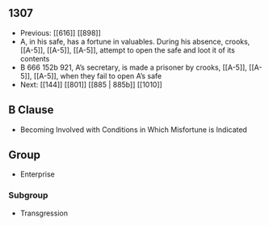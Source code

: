 ## 1307
- Previous: [[616]] [[898]] 
- A, in his safe, has a fortune in valuables. During his absence, crooks, [[A-5]], [[A-5]], [[A-5]], attempt to open the safe and loot it of its contents
- B 666 152b 921, A’s secretary, is made a prisoner by crooks, [[A-5]], [[A-5]], [[A-5]], when they fail to open A’s safe
- Next: [[144]] [[801]] [[885 | 885b]] [[1010]] 

## B Clause
- Becoming Involved with Conditions in Which Misfortune is Indicated

## Group
- Enterprise

### Subgroup
- Transgression

